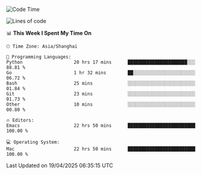 <!--START_SECTION:waka-->
![Code Time](http://img.shields.io/badge/Code%20Time-2%2C651%20hrs%2051%20mins-blue)

![Lines of code](https://img.shields.io/badge/From%20Hello%20World%20I%27ve%20Written-335.3%20thousand%20lines%20of%20code-blue)

📊 **This Week I Spent My Time On** 

```text
🕑︎ Time Zone: Asia/Shanghai

💬 Programming Languages: 
Python                   20 hrs 17 mins      ██████████████████████░░░   88.81 % 
Go                       1 hr 32 mins        ██░░░░░░░░░░░░░░░░░░░░░░░   06.72 % 
Bash                     25 mins             ░░░░░░░░░░░░░░░░░░░░░░░░░   01.84 % 
Git                      23 mins             ░░░░░░░░░░░░░░░░░░░░░░░░░   01.73 % 
Other                    10 mins             ░░░░░░░░░░░░░░░░░░░░░░░░░   00.80 % 

🔥 Editors: 
Emacs                    22 hrs 50 mins      █████████████████████████   100.00 % 

💻 Operating System: 
Mac                      22 hrs 50 mins      █████████████████████████   100.00 % 
```


 Last Updated on 19/04/2025 06:35:15 UTC
<!--END_SECTION:waka-->
